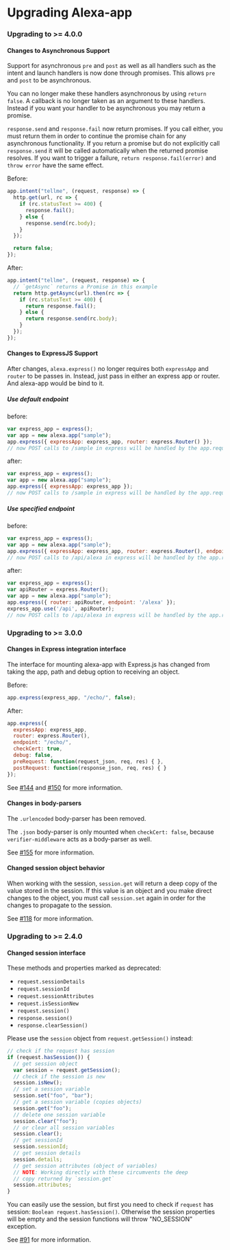 # Upgrading Alexa-app

### Upgrading to >= 4.0.0

#### Changes to Asynchronous Support

Support for asynchronous `pre` and `post` as well as all handlers such as the intent and launch handlers is now done through promises. This allows `pre` and `post` to be asynchronous.

You can no longer make these handlers asynchronous by using `return false`. A callback is no longer taken as an argument to these handlers. Instead if you want your handler to be asynchronous you may return a promise.

`response.send` and `response.fail` now return promises. If you call either, you must return them in order to continue the promise chain for any asynchronous functionality. If you return a promise but do not explicitly call `response.send` it will be called automatically when the returned promise resolves. If you want to trigger a failure, `return response.fail(error)` and `throw error` have the same effect.

Before:
```javascript
app.intent("tellme", (request, response) => {
  http.get(url, rc => {
    if (rc.statusText >= 400) {
      response.fail();
    } else {
      response.send(rc.body);
    }
  });

  return false;
});
```

After:
```javascript
app.intent("tellme", (request, response) => {
  // `getAsync` returns a Promise in this example
  return http.getAsync(url).then(rc => {
    if (rc.statusText >= 400) {
      return response.fail();
    } else {
      return response.send(rc.body);
    }
  });
});
```

#### Changes to ExpressJS Support

After changes, `alexa.express()` no longer requires both `expressApp` and `router` to be passes in. Instead, just pass in either an express app or router. And alexa-app would be bind to it.

##### Use default endpoint

before:
```javascript
var express_app = express();
var app = new alexa.app("sample");
app.express({ expressApp: express_app, router: express.Router() });
// now POST calls to /sample in express will be handled by the app.request() function
```

after:
```javascript
var express_app = express();
var app = new alexa.app("sample");
app.express({ expressApp: express_app });
// now POST calls to /sample in express will be handled by the app.request() function
```

##### Use specified endpoint

before:
```javascript
var express_app = express();
var app = new alexa.app("sample");
app.express({ expressApp: express_app, router: express.Router(), endpoint: 'api/alexa' });
// now POST calls to /api/alexa in express will be handled by the app.request() function
```

after:
```javascript
var express_app = express();
var apiRouter = express.Router();
var app = new alexa.app("sample");
app.express({ router: apiRouter, endpoint: '/alexa' });
express_app.use('/api', apiRouter);
// now POST calls to /api/alexa in express will be handled by the app.request() function
```

### Upgrading to >= 3.0.0

#### Changes in Express integration interface

The interface for mounting alexa-app with Express.js has changed from taking the app, path and debug option to receiving an object.

Before:

```javascript
app.express(express_app, "/echo/", false);
```

After:

```javascript
app.express({
  expressApp: express_app,
  router: express.Router(),
  endpoint: "/echo/",
  checkCert: true,
  debug: false,
  preRequest: function(request_json, req, res) { },
  postRequest: function(response_json, req, res) { }
});
```

See [#144](https://github.com/alexa-js/alexa-app/pull/144) and [#150](https://github.com/alexa-js/alexa-app/pull/150) for more information.

#### Changes in body-parsers

The `.urlencoded` body-parser has been removed.

The `.json` body-parser is only mounted when `checkCert: false`, because `verifier-middleware` acts as a body-parser as well.

See [#155](https://github.com/alexa-js/alexa-app/pull/155) for more information.

#### Changed session object behavior

When working with the session, `session.get` will return a deep copy of the value stored in the session. If this value is an object and you make direct changes to the object, you must call `session.set` again in order for the changes to propagate to the session.

See [#118](https://github.com/matt-kruse/alexa-app/pull/118) for more information.

### Upgrading to >= 2.4.0

#### Changed session interface

These methods and properties marked as deprecated:
* `request.sessionDetails`
* `request.sessionId`
* `request.sessionAttributes`
* `request.isSessionNew`
* `request.session()`
* `response.session()`
* `response.clearSession()`

Please use the `session` object from `request.getSession()` instead:

```javascript
// check if the request has session
if (request.hasSession()) {
  // get session object
  var session = request.getSession();
  // check if the session is new
  session.isNew();
  // set a session variable
  session.set("foo", "bar");
  // get a session variable (copies objects)
  session.get("foo");
  // delete one session variable
  session.clear("foo");
  // or clear all session variables
  session.clear();
  // get sessionId
  session.sessionId;
  // get session details
  session.details;
  // get session attributes (object of variables)
  // NOTE: Working directly with these circumvents the deep
  // copy returned by `session.get`
  session.attributes;
}
```

You can easily use the session, but first you need to check if `request` has session: `Boolean request.hasSession()`. Otherwise the session properties will be empty and the session functions will throw "NO_SESSION" exception.

See [#91](https://github.com/matt-kruse/alexa-app/pull/91) for more information.
